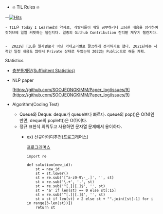 - 🔥 TIL Rules 🔥

ㅡ[![Hits](https://hits.seeyoufarm.com/api/count/incr/badge.svg?url=https%3A%2F%2Fgithub.com%2F2022_TIL&count_bg=%235B9231&title_bg=%236AD7CA&icon=&icon_color=%23577622&title=hits&edge_flat=false)](https://hits.seeyoufarm.com)


    - TIL은 Today I Learned의 약자로, 개발자들이 매일 공부하거나 코딩한 내용을 정리하여 깃허브에 일일 커밋하는 챌린지다. 일종의 Github Contribution 잔디밭 채우기 챌린지다.
    
    
    -  2022년 TIL은 일자별로가 아닌 카테고리별로 깔끔하게 정리하기로 했다. 2021년에는 사적인 일정 내용도 많아서 Private 상태로 두었는데 2022는 Public으로 해둘 계획. 

Statistics
- [충분통계량(Sufficitent Statistics)](https://hidemasa.tistory.com/196)

- NLP paper
    
    [https://github.com/SOOJEONGKIMM/Paper_log/issues/9](https://github.com/SOOJEONGKIMM/Paper_log/issues/9)
    

- Algorithm(Coding Test)
    - Queue와 Deque: deque가 queue보다 빠르다. queue의 pop()은 O(N)인 반면, deque의 popleft()은 O(1)이다.
    - 정규 표현식 외워두고 사용하면 문자열 문제에서 용이하다.
        - ex) 신규아이디추천(프로그래머스)
            
            [프로그래머스](https://school.programmers.co.kr/learn/courses/30/lessons/72410/solution_groups?language=python3)
            
            ```
            import re
            
            def solution(new_id):
                st = new_id
                st = st.lower()
                st = re.sub('[^a-z0-9\-_.]', '', st)
                st = re.sub('\.+', '.', st)
                st = re.sub('^[.]|[.]$', '', st)
                st = 'a' if len(st) == 0 else st[:15]
                st = re.sub('^[.]|[.]$', '', st)
                st = st if len(st) > 2 else st + "".join([st[-1] for i in range(3-len(st))])
                return st
            ```

